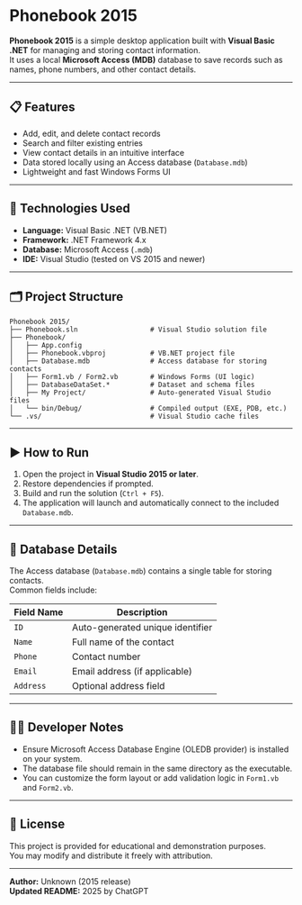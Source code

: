 # Phonebook 2015

**Phonebook 2015** is a simple desktop application built with **Visual Basic .NET** for managing and storing contact information.  
It uses a local **Microsoft Access (MDB)** database to save records such as names, phone numbers, and other contact details.

---

## 📋 Features

- Add, edit, and delete contact records  
- Search and filter existing entries  
- View contact details in an intuitive interface  
- Data stored locally using an Access database (`Database.mdb`)  
- Lightweight and fast Windows Forms UI  

---

## 🧰 Technologies Used

- **Language:** Visual Basic .NET (VB.NET)  
- **Framework:** .NET Framework 4.x  
- **Database:** Microsoft Access (`.mdb`)  
- **IDE:** Visual Studio (tested on VS 2015 and newer)

---

## 🗂️ Project Structure

```
Phonebook 2015/
├── Phonebook.sln                  # Visual Studio solution file
├── Phonebook/
│   ├── App.config
│   ├── Phonebook.vbproj           # VB.NET project file
│   ├── Database.mdb               # Access database for storing contacts
│   ├── Form1.vb / Form2.vb        # Windows Forms (UI logic)
│   ├── DatabaseDataSet.*          # Dataset and schema files
│   ├── My Project/                # Auto-generated Visual Studio files
│   └── bin/Debug/                 # Compiled output (EXE, PDB, etc.)
└── .vs/                           # Visual Studio cache files
```

---

## ▶️ How to Run

1. Open the project in **Visual Studio 2015 or later**.  
2. Restore dependencies if prompted.  
3. Build and run the solution (`Ctrl + F5`).  
4. The application will launch and automatically connect to the included `Database.mdb`.

---

## 💾 Database Details

The Access database (`Database.mdb`) contains a single table for storing contacts.  
Common fields include:

| Field Name | Description |
|-------------|-------------|
| `ID`        | Auto-generated unique identifier |
| `Name`      | Full name of the contact |
| `Phone`     | Contact number |
| `Email`     | Email address (if applicable) |
| `Address`   | Optional address field |

---

## 🧑‍💻 Developer Notes

- Ensure Microsoft Access Database Engine (OLEDB provider) is installed on your system.  
- The database file should remain in the same directory as the executable.  
- You can customize the form layout or add validation logic in `Form1.vb` and `Form2.vb`.

---

## 📄 License

This project is provided for educational and demonstration purposes.  
You may modify and distribute it freely with attribution.

---

**Author:** Unknown (2015 release)  
**Updated README:** 2025 by ChatGPT
